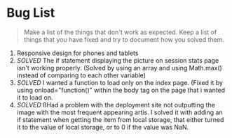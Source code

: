 # Bug List

> Make a list of the things that don't work as expected. Keep a list of things that you have fixed and try to document how you solved them.

1. Responsive design for phones and tablets
2. *SOLVED* The if statement displaying the picture on session stats page isn't working properly. (Solved by using an array and using Math.max() instead of comparing to each other variable)
3. *SOLVED* I wanted a function to load only on the index page. (Fixed it by using onload="function()" within the body tag on the page that i wanted it to load on.
4. *SOLVED* ßHad a problem with the deployment site not outputting the image with the most frequent appearing artis. I solved it with adding an if statement when getting the item from local storage, that either turned it to the value of local storage, or to 0 if the value was NaN.